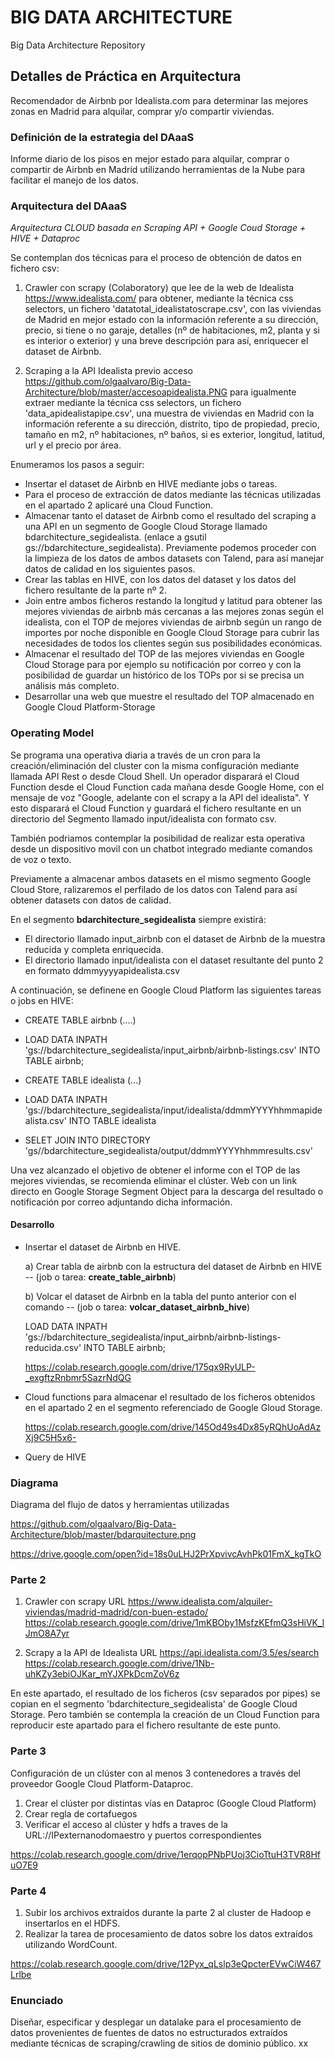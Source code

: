# BIG DATA ARCHITECTURE
Big Data Architecture Repository

## Detalles de Práctica en Arquitectura
Recomendador de Airbnb por Idealista.com para determinar las mejores zonas en Madrid para alquilar, comprar y/o compartir viviendas.

### Definición de la estrategia del DAaaS
Informe diario de los pisos en mejor estado para alquilar, comprar o compartir de Airbnb en Madrid utilizando herramientas de la Nube para facilitar el manejo de los datos.

### Arquitectura del DAaaS

*Arquitectura CLOUD basada en Scraping API + Google Coud Storage + HIVE + Dataproc*

Se contemplan dos técnicas para el proceso de obtención de datos en fichero csv:

1. Crawler con scrapy (Colaboratory) que lee de la web de Idealista https://www.idealista.com/ para obtener, mediante la técnica css selectors, un fichero 'datatotal_idealistatoscrape.csv', con las viviendas de Madrid en mejor estado con la información referente a su dirección, precio, si tiene o no garaje, detalles (nº de habitaciones, m2, planta y si es interior o exterior) y una breve descripción para así, enriquecer el dataset de Airbnb.

2. Scraping a la API Idealista previo acceso https://github.com/olgaalvaro/Big-Data-Architecture/blob/master/accesoapidealista.PNG para igualmente extraer mediante la técnica css selectors, un fichero 'data_apidealistapipe.csv', una muestra de viviendas en Madrid con la información referente a su dirección, distrito, tipo de propiedad, precio, tamaño en m2, nº habitaciones, nº baños, si es exterior, longitud, latitud, url y el precio por área.

Enumeramos los pasos a seguir:

- Insertar el dataset de Airbnb en HIVE mediante jobs o tareas.
- Para el proceso de extracción de datos mediante las técnicas utilizadas en el apartado 2 aplicaré una Cloud Function.
- Almacenar tanto el dataset de Airbnb como el resultado del scraping a una API en un segmento de Google Cloud Storage llamado bdarchitecture_segidealista.  (enlace a gsutil gs://bdarchitecture_segidealista). Previamente podemos proceder con la limpieza de los datos de ambos datasets con Talend, para así manejar datos de calidad en los siguientes pasos.
- Crear las tablas en HIVE, con los datos del dataset y los datos del fichero resultante de la parte nº 2.
- Join entre ambos ficheros restando la longitud y latitud para obtener las mejores viviendas de airbnb más cercanas a las mejores zonas según el idealista, con el TOP de mejores viviendas de airbnb según un rango de importes por noche disponible en Google Cloud Storage para cubrir las necesidades de todos los clientes según sus posibilidades económicas.
- Almacenar el resultado del TOP de las mejores viviendas en Google Cloud Storage para por ejemplo su notificación por correo y con la posibilidad de guardar un histórico de los TOPs por si se precisa un análisis más completo.
- Desarrollar una web que muestre el resultado del TOP almacenado en Google Cloud Platform-Storage

### Operating Model

Se programa una operativa diaria a través de un cron para la creación/eliminación del cluster con la misma configuración mediante llamada API Rest o desde Cloud Shell. 
Un operador disparará el Cloud Function desde el Cloud Function cada mañana desde Google Home, con el mensaje de voz "Google, adelante con el scrapy a la  API del idealista". Y esto disparará el Cloud Function y guardará el fichero resultante en un directorio del Segmento llamado input/idealista con formato csv.

También podriamos contemplar la posibilidad de realizar esta operativa desde un dispositivo movil con un chatbot integrado mediante comandos de voz o texto.

Previamente a almacenar ambos datasets en el mismo segmento Google Cloud Store, ralizaremos el perfilado de los datos con Talend para así obtener datasets con datos de calidad.

En el segmento **bdarchitecture_segidealista** siempre existirá:
- El directorio llamado input_airbnb con el dataset de Airbnb de la muestra reducida y completa enriquecida.
- El directorio llamado input/idealista con el dataset resultante del punto 2 en formato ddmmyyyyapidealista.csv 

A continuación, se definene en Google Cloud Platform las siguientes tareas o jobs en HIVE:

- CREATE TABLE airbnb (....) 
- LOAD DATA INPATH  'gs://bdarchitecture_segidealista/input_airbnb/airbnb-listings.csv' INTO TABLE airbnb;
- CREATE TABLE idealista (...)
- LOAD DATA INPATH  'gs://bdarchitecture_segidealista/input/idealista/ddmmYYYYhhmmapidealista.csv' INTO TABLE idealista 

- SELET JOIN INTO DIRECTORY 'gs//bdarchitecture_segidealista/output/ddmmYYYYhhmmresults.csv'

Una vez alcanzado el objetivo de obtener el informe con el TOP de las mejores viviendas, se recomienda eliminar el clúster. 
Web con un link directo en Google Storage Segment Object para la descarga del resultado o notificación por correo adjuntando dicha información.


#### Desarrollo

- Insertar el dataset de Airbnb en HIVE.

  a) Crear tabla de airbnb con la estructura del dataset de Airbnb en HIVE -- (job o tarea: **create_table_airbnb**)
  
  b) Volcar el dataset de Airbnb en la tabla del punto anterior con el comando -- (job o tarea: **volcar_dataset_airbnb_hive**)
  
     LOAD DATA INPATH  'gs://bdarchitecture_segidealista/input_airbnb/airbnb-listings-reducida.csv' INTO TABLE airbnb;

   https://colab.research.google.com/drive/175qx9RyULP-_exgftzRnbmr5SazrNdQG
   
- Cloud functions para almacenar el resultado de los ficheros obtenidos en el apartado 2 en el segmento referenciado de Google Gloud Storage.
  
  https://colab.research.google.com/drive/145Od49s4Dx85yRQhUoAdAzXj9C5H5x6-

- Query de HIVE


### Diagrama
Diagrama del flujo de datos y herramientas utilizadas

https://github.com/olgaalvaro/Big-Data-Architecture/blob/master/bdarquitecture.png

https://drive.google.com/open?id=18s0uLHJ2PrXpvivcAvhPk01FmX_kgTkO


### Parte 2 

1. Crawler con scrapy URL https://www.idealista.com/alquiler-viviendas/madrid-madrid/con-buen-estado/
https://colab.research.google.com/drive/1mKBOby1MsfzKEfmQ3sHiVK_lJmO8A7yr

2. Scrapy a la API de Idealista URL https://api.idealista.com/3.5/es/search  
https://colab.research.google.com/drive/1Nb-uhKZy3ebiOJKar_mYJXPkDcmZoV6z

En este apartado, el resultado de los ficheros (csv separados por pipes) se copian en el segmento 'bdarchitecture_segidealista' de Google Cloud Storage. Pero también se contempla la creación de un Cloud Function para reproducir este apartado para el fichero resultante de este punto.

### Parte 3

Configuración de un clúster con al menos 3 contenedores a través del proveedor Google Cloud Platform-Dataproc.

1. Crear el clúster por distintas vías en Dataproc (Google Cloud Platform)
2. Crear regla de cortafuegos
3. Verificar el acceso al clúster y hdfs a traves de la URL://IPexternanodomaestro y puertos correspondientes

https://colab.research.google.com/drive/1erqopPNbPUoj3CioTtuH3TVR8HfuO7E9


### Parte 4

1. Subir los archivos extraídos durante la parte 2 al cluster de Hadoop e insertarlos en el HDFS.
2. Realizar la tarea de procesamiento de datos sobre los datos extraídos utilizando WordCount.

https://colab.research.google.com/drive/12Pyx_qLslp3eQpcterEVwCiW467Lrlbe


### Enunciado
Diseñar, especificar y desplegar un datalake para el procesamiento de datos provenientes de fuentes de datos no estructurados extraídos mediante técnicas de scraping/crawling de sitios de dominio público.
xx
